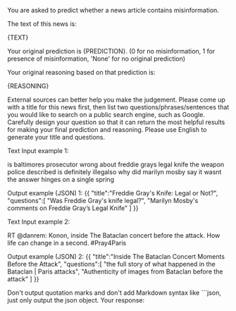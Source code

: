 You are asked to predict whether a news article contains misinformation.

The text of this news is:

{TEXT}

Your original prediction is {PREDICTION}. (0 for no misinformation, 1 for presence of misinformation, 'None' for no original prediction)

Your original reasoning based on that prediction is:

{REASONING}

External sources can better help you make the judgement. Please come up with a title for this news first, then list two questions/phrases/sentences that you would like to search on a public search engine, such as Google. Carefully design your question so that it can return the most helpful results for making your final prediction and reasoning. Please use English to generate your title and questions. 

Text Input example 1:

is baltimores prosecutor wrong about freddie grays legal knife the weapon police described is definitely illegalso why did marilyn mosby say it wasnt the answer hinges on a single spring

Output example (JSON) 1:
{{
    "title":"Freddie Gray's Knife: Legal or Not?",
    "questions":[
        "Was Freddie Gray's knife legal?", 
        "Marilyn Mosby's comments on Freddie Gray’s Legal Knife"
    ]
}}

Text Input example 2:

RT @danrem: Konon, inside The Bataclan concert before the attack. How life can change in a second. #Pray4Paris

Output example (JSON) 2:
{{
    "title":"Inside The Bataclan Concert Moments Before the Attack",
    "questions":[
        "the full story of what happened in the Bataclan | Paris attacks", 
        "Authenticity of images from Bataclan before the attack"
    ]
}}

Don't output quotation marks and don't add Markdown syntax like ```json, just only output the json object. Your response:
